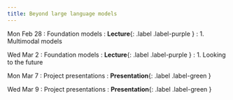 ```yaml
---
title: Beyond large language models
---
```


Mon Feb 28
: Foundation models
  : **Lecture**{: .label .label-purple }
: 1. Multimodal models

Wed Mar 2
: Foundation models
  : **Lecture**{: .label .label-purple }
: 1. Looking to the future

Mon Mar 7
: Project presentations
  : **Presentation**{: .label .label-green }

Wed Mar 9
: Project presentations
  : **Presentation**{: .label .label-green }
